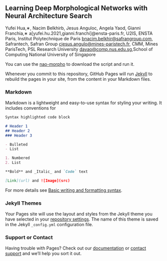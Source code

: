 ## Learning Deep Morphological Networks with Neural Architecture Search
Yufei Hua,∗, Nacim Belkhirb, Jesus Anguloc, Angela Yaod, Gianni Franchia,∗
a[yufei.hu.2021,gianni.franchi]@ensta-paris.fr, U2IS, ENSTA Paris, Institut Polytechnique de Paris
bnacim.belkhir@safrangroup.com, Safrantech, Safran Group cjesus.angulo@mines-paristech.fr, CMM, Mines ParisTech, PSL Research University dayao@comp.nus.edu.sg,School of Computing National University of Singapore

You can use the [nao-morpho](https://github.com/nao-morpho/nao-morpho.github.io) to download the script and run it.

Whenever you commit to this repository, GitHub Pages will run [Jekyll](https://jekyllrb.com/) to rebuild the pages in your site, from the content in your Markdown files.

### Markdown

Markdown is a lightweight and easy-to-use syntax for styling your writing. It includes conventions for

```markdown
Syntax highlighted code block

# Header 1
## Header 2
### Header 3

- Bulleted
- List

1. Numbered
2. List

**Bold** and _Italic_ and `Code` text

[Link](url) and ![Image](src)
```

For more details see [Basic writing and formatting syntax](https://docs.github.com/en/github/writing-on-github/getting-started-with-writing-and-formatting-on-github/basic-writing-and-formatting-syntax).

### Jekyll Themes

Your Pages site will use the layout and styles from the Jekyll theme you have selected in your [repository settings](https://github.com/nao-morpho/nao-morpho.github.io/settings/pages). The name of this theme is saved in the Jekyll `_config.yml` configuration file.

### Support or Contact

Having trouble with Pages? Check out our [documentation](https://docs.github.com/categories/github-pages-basics/) or [contact support](https://support.github.com/contact) and we’ll help you sort it out.
